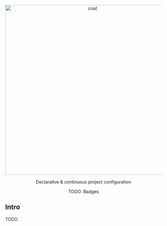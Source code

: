 
<p align="center">
  <img alt="coat" src="https://github.com/coat-dev/coat/raw/3/initial-readme/coat-logo.png" width="546">
</p>

<p align="center">
  Declarative & continuous project configuration
</p>

<p align="center">
  TODO: Badges
</p>

## Intro

TODO
